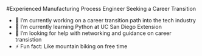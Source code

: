 #Experienced Manufacturing Process Engineer Seeking a Career Transition
- 🔭 I’m currently working on a career transition path into the tech industry
- 🌱 I’m currently learning Python at UC San Diego Extension
- 🤔 I’m looking for help with networking and guidance on career transistion 
- ⚡ Fun fact: Like mountain biking on free time
